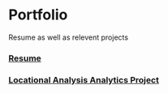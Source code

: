 # Portfolio
Resume as well as relevent projects

### [Resume](/DexterCorley_Resume.pdf)

### [Locational Analysis Analytics Project](/Dexter_RetailLocationalAnalysis.pptx)

